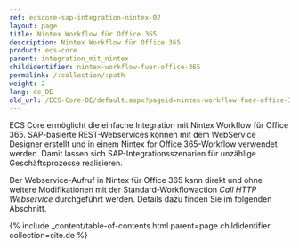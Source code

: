 ```yaml
---
ref: ecscore-sap-integration-nintex-02
layout: page
title: Nintex Workflow für Office 365
description: Nintex Workflow für Office 365
product: ecs-core
parent: integration_mit_nintex
childidentifier: nintex-workflow-fuer-office-365
permalink: /:collection/:path
weight: 2
lang: de_DE
old_url: /ECS-Core-DE/default.aspx?pageid=nintex-workflow-fuer-office-365
---
```


ECS Core ermöglicht die einfache Integration mit Nintex Workflow für Office 365. 
SAP-basierte REST-Webservices können mit dem WebService Designer erstellt und in einem Nintex for Office 365-Workflow verwendet werden. Damit lassen sich SAP-Integrationsszenarien für unzählige Geschäftsprozesse realisieren.

Der Webservice-Aufruf in Nintex für Office 365 kann direkt und ohne weitere Modifikationen mit der Standard-Workflowaction *Call HTTP Webservice* durchgeführt werden. Details dazu finden Sie im folgenden Abschnitt.    

{% include _content/table-of-contents.html parent=page.childidentifier collection=site.de %}